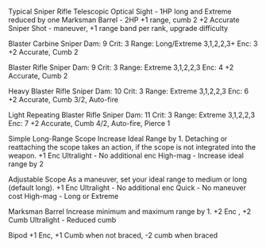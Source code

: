 Typical Sniper Rifle
     Telescopic Optical Sight - 1HP
          long and Extreme reduced by one
     Marksman Barrel - 2HP
          +1 range, cumb 2
          +2 Accurate
          Sniper Shot - maneuver, +1 range band per rank, upgrade difficulty

Blaster Carbine Sniper
Dam: 9     Crit: 3     Range: Long/Extreme 3,1,2,2,3+ Enc: 3 +2 Accurate, Cumb 2

Blaster Rifle Sniper
Dam: 9     Crit: 3     Range: Extreme 3,1,2,2,3 Enc: 4 +2 Accurate, Cumb 2

Heavy Blaster Rifle Sniper
Dam: 10     Crit: 3     Range: Extreme 3,1,2,2,3 Enc: 6 +2 Accurate, Cumb 3/2, Auto-fire

Light Repeating Blaster Rifle Sniper
Dam: 11     Crit: 3     Range: Extreme 3,1,2,2,3 Enc: 7 +2 Accurate, Cumb 4/2, Auto-fire, Pierce 1

Simple Long-Range Scope
Increase Ideal Range by 1. Detaching or reattaching the scope takes an action, if the scope is not integrated into the weapon. +1 Enc
Ultralight - No additional enc
High-mag - Increase ideal range by 2

Adjustable Scope
As a maneuver, set your ideal range to medium or long (default long). +1 Enc
Ultralight - No additional enc
Quick - No maneuver cost
High-mag - Long or Extreme

Marksman Barrel
Increase minimum and maximum range by 1. +2 Enc , +2 Cumb
Ultralight - Reduced cumb

Bipod
+1 Enc, +1 Cumb when not braced, -2 cumb when braced